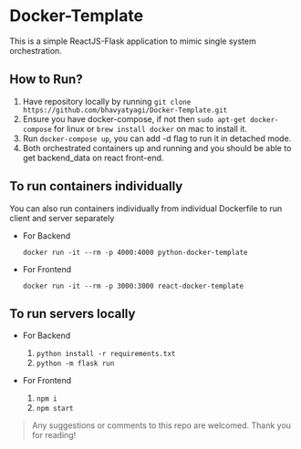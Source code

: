 # Docker-Template
This is a simple ReactJS-Flask application to mimic single system orchestration.

## How to Run?
1. Have repository locally by running ```git clone https://github.com/bhavyatyagi/Docker-Template.git```
2. Ensure you have docker-compose, if not then ```sudo apt-get docker-compose``` for linux or ```brew install docker``` on mac to install it.
3. Run ```docker-compose up```, you can add -d flag to run it in detached mode.
4. Both orchestrated containers up and running and you should be able to get backend_data on react front-end.

## To run containers individually
You can also run containers individually from individual Dockerfile to run client and server separately
- For Backend

  `docker run -it --rm -p 4000:4000 python-docker-template`
- For Frontend

  `docker run -it --rm -p 3000:3000 react-docker-template`
  
## To run servers locally
- For Backend

  1. `python install -r requirements.txt`
  2. `python -m flask run`
- For Frontend

  1. `npm i`
  2. `npm start`


> Any suggestions or comments to this repo are welcomed. Thank you for reading!
